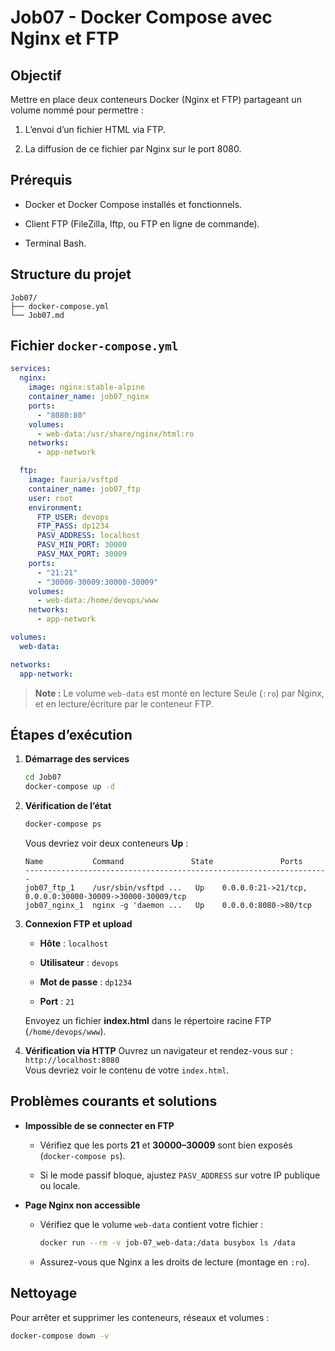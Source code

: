 
# Job07 - Docker Compose avec Nginx et FTP

## Objectif

Mettre en place deux conteneurs Docker (Nginx et FTP) partageant un volume nommé pour permettre :

1.  L’envoi d’un fichier HTML via FTP.
    
2.  La diffusion de ce fichier par Nginx sur le port 8080.
    

## Prérequis

-   Docker et Docker Compose installés et fonctionnels.
    
-   Client FTP (FileZilla, lftp, ou FTP en ligne de commande).
    
-   Terminal Bash.
    

## Structure du projet

```text
Job07/
├── docker-compose.yml
└── Job07.md

```

## Fichier `docker-compose.yml`

```yaml
services:
  nginx:
    image: nginx:stable-alpine
    container_name: job07_nginx
    ports:
      - "8080:80"
    volumes:
      - web-data:/usr/share/nginx/html:ro
    networks:
      - app-network

  ftp:
    image: fauria/vsftpd
    container_name: job07_ftp
    user: root
    environment:
      FTP_USER: devops
      FTP_PASS: dp1234
      PASV_ADDRESS: localhost
      PASV_MIN_PORT: 30000
      PASV_MAX_PORT: 30009
    ports:
      - "21:21"
      - "30000-30009:30000-30009"
    volumes:
      - web-data:/home/devops/www
    networks:
      - app-network

volumes:
  web-data:

networks:
  app-network:

```

> **Note :** Le volume `web-data` est monté en lecture Seule (`:ro`) par Nginx, et en lecture/écriture par le conteneur FTP.

## Étapes d’exécution

1.  **Démarrage des services**
    
    ```bash
    cd Job07
    docker-compose up -d
    
    ```
    
2.  **Vérification de l’état**
    
    ```bash
    docker-compose ps
    
    ```
    
    Vous devriez voir deux conteneurs **Up** :
    
    ```text
    Name           Command               State               Ports
    --------------------------------------------------------------------
    job07_ftp_1    /usr/sbin/vsftpd ...   Up    0.0.0.0:21->21/tcp, 0.0.0.0:30000-30009->30000-30009/tcp
    job07_nginx_1  nginx -g 'daemon ...   Up    0.0.0.0:8080->80/tcp
    
    ```
    
3.  **Connexion FTP et upload**
    
    -   **Hôte** : `localhost`
        
    -   **Utilisateur** : `devops`
        
    -   **Mot de passe** : `dp1234`
        
    -   **Port** : `21`
        
    
    Envoyez un fichier **index.html** dans le répertoire racine FTP (`/home/devops/www`).
    
4.  **Vérification via HTTP** Ouvrez un navigateur et rendez-vous sur :  
    `http://localhost:8080`  
    Vous devriez voir le contenu de votre `index.html`.
    

## Problèmes courants et solutions

-   **Impossible de se connecter en FTP**
    
    -   Vérifiez que les ports **21** et **30000–30009** sont bien exposés (`docker-compose ps`).
        
    -   Si le mode passif bloque, ajustez `PASV_ADDRESS` sur votre IP publique ou locale.
        
-   **Page Nginx non accessible**
    
    -   Vérifiez que le volume `web-data` contient votre fichier :
        
        ```bash
        docker run --rm -v job-07_web-data:/data busybox ls /data
        
        ```
        
    -   Assurez-vous que Nginx a les droits de lecture (montage en `:ro`).
        

## Nettoyage

Pour arrêter et supprimer les conteneurs, réseaux et volumes :

```bash
docker-compose down -v

```